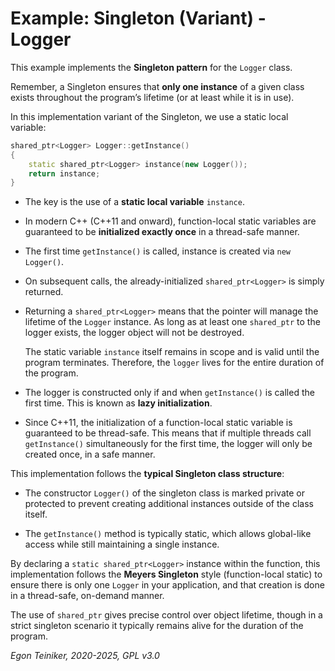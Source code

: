 # Example: Singleton (Variant) - Logger 

This example implements the **Singleton pattern** for the `Logger` class. 

Remember, a Singleton ensures that **only one instance** of a given class 
exists throughout the program’s lifetime (or at least while it is in use).

In this implementation variant of the Singleton, we use a static local 
variable:

```cpp
shared_ptr<Logger> Logger::getInstance()
{
    static shared_ptr<Logger> instance(new Logger());
    return instance;
}
```

* The key is the use of a **static local variable** `instance`.

* In modern C++ (C++11 and onward), function-local static variables 
    are guaranteed to be **initialized exactly once** in a thread-safe manner.

* The first time `getInstance()` is called, instance is created 
    via `new Logger()`.

* On subsequent calls, the already-initialized `shared_ptr<Logger>` is 
    simply returned.

* Returning a `shared_ptr<Logger>` means that the pointer will manage 
    the lifetime of the `Logger` instance.
    As long as at least one `shared_ptr` to the logger exists, the logger 
    object will not be destroyed.

    The static variable `instance` itself remains in scope and is valid 
    until the program terminates. Therefore, the `logger` lives for the 
    entire duration of the program.

* The logger is constructed only if and when `getInstance()` is called 
    the first time. This is known as **lazy initialization**.    

* Since C++11, the initialization of a function-local static variable is 
    guaranteed to be thread-safe. This means that if multiple threads 
    call `getInstance()` simultaneously for the first time, the logger 
    will only be created once, in a safe manner.    

This implementation follows the **typical Singleton class structure**:

* The constructor `Logger()` of the singleton class is marked private 
    or protected to prevent creating additional instances outside of 
    the class itself.    

* The `getInstance()` method is typically static, which allows global-like 
    access while still maintaining a single instance.


By declaring a `static shared_ptr<Logger>` instance within the function, 
this implementation follows the **Meyers Singleton** style (function-local 
static) to ensure there is only one `Logger` in your application, and that 
creation is done in a thread-safe, on-demand manner. 

The use of `shared_ptr` gives precise control over object lifetime, though 
in a strict singleton scenario it typically remains alive for the duration 
of the program.

*Egon Teiniker, 2020-2025, GPL v3.0*
